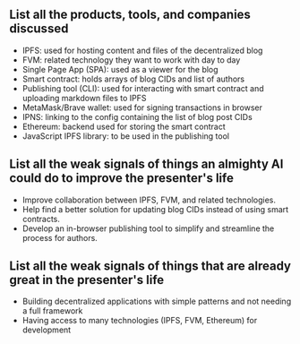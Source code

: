 ## List all the products, tools, and companies discussed

- IPFS: used for hosting content and files of the decentralized blog
- FVM: related technology they want to work with day to day 
- Single Page App (SPA): used as a viewer for the blog
- Smart contract: holds arrays of blog CIDs and list of authors
- Publishing tool (CLI): used for interacting with smart contract and uploading markdown files to IPFS
- MetaMask/Brave wallet: used for signing transactions in browser
- IPNS: linking to the config containing the list of blog post CIDs
- Ethereum: backend used for storing the smart contract
- JavaScript IPFS library: to be used in the publishing tool

## List all the weak signals of things an almighty AI could do to improve the presenter's life

- Improve collaboration between IPFS, FVM, and related technologies.
- Help find a better solution for updating blog CIDs instead of using smart contracts.
- Develop an in-browser publishing tool to simplify and streamline the process for authors.

## List all the weak signals of things that are already great in the presenter's life

- Building decentralized applications with simple patterns and not needing a full framework
- Having access to many technologies (IPFS, FVM, Ethereum) for development